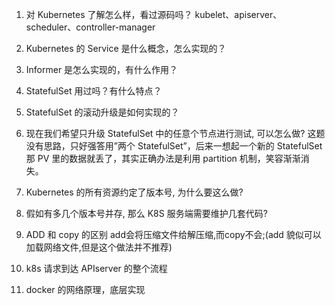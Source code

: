 1. 对 Kubernetes 了解怎么样，看过源码吗？
    kubelet、apiserver、scheduler、controller-manager

2. Kubernetes 的 Service 是什么概念，怎么实现的？

3. Informer 是怎么实现的，有什么作用？

4. StatefulSet 用过吗？有什么特点？

5. StatefulSet 的滚动升级是如何实现的？

6. 现在我们希望只升级 StatefulSet 中的任意个节点进行测试, 可以怎么做? 
    这题没有思路，只好强答用”两个 StatefulSet”，后来一想起一个新的 StatefulSet 那 PV 里的数据就丢了，其实正确办法是利用 partition 机制，笑容渐渐消失。

7. Kubernetes 的所有资源约定了版本号, 为什么要这么做?
    

8. 假如有多几个版本号并存, 那么 K8S 服务端需要维护几套代码?
    
9. ADD 和 copy 的区别
     add会将压缩文件给解压缩,而copy不会;(add 貌似可以加载网络文件,但是这个做法并不推荐)

10. k8s 请求到达 APIserver 的整个流程

11. docker 的网络原理，底层实现


